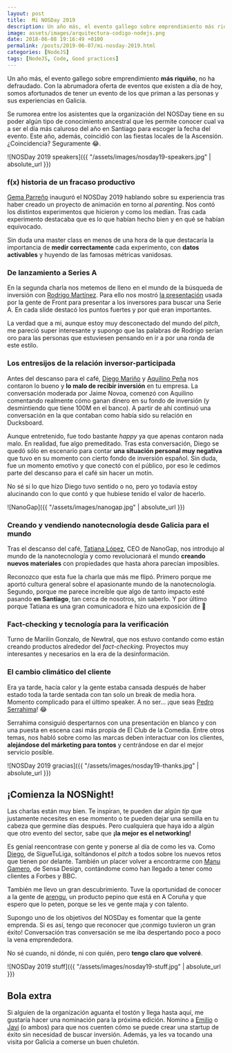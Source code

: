 ```yaml
---
layout: post
title:  Mi NOSDay 2019
description: Un año más, el evento gallego sobre emprendimiento más riquiño, no ha defraudado. Con la abrumadora oferta de eventos que existen a día de hoy, somos afortunados de tener un evento de los que priman a las personas y sus experiencias en Galicia.
image: assets/images/arquitectura-codigo-nodejs.png
date: 2018-06-08 19:16:49 +0100
permalink: /posts/2019-06-07/mi-nosday-2019.html
categories: [NodeJS]
tags: [NodeJS, Code, Good practices]
---
```


Un año más, el evento gallego sobre emprendimiento **más riquiño**, no ha defraudado. Con la abrumadora oferta de eventos que existen a día de hoy, somos afortunados de tener un evento de los que priman a las personas y sus experiencias en Galicia.

Se rumorea entre los asistentes que la organización del NOSDay tiene en su poder algún tipo de conocimiento ancestral que les permite conocer cual va a ser el día más caluroso del año en Santiago para escoger la fecha del evento. Este año, además, coincidió con las fiestas locales de la Ascensión. ¿Coincidencia? Seguramente 😂.

![NOSDay 2019 speakers]({{ "/assets/images/nosday19-speakers.jpg" | absolute_url }})

### f(x) historia de un fracaso productivo
[Gema Parreño](https://twitter.com/SoyGema) inauguró el NOSDay 2019 hablando sobre su experiencia tras haber creado un proyecto de animación en torno al _parenting_. Nos contó los distintos experimentos que hicieron y como los medían. Tras cada experimento destacaba que es lo que habían hecho bien y en qué se habían equivocado.

Sin duda una master class en menos de una hora de la que destacaría la importancia de **medir correctamente** cada experimento, con **datos activables** y huyendo de las famosas métricas vanidosas.

### De lanzamiento a Series A
En la segunda charla nos metemos de lleno en el mundo de la búsqueda de inversión con [Rodrigo Martínez](DecodingVC). Para ello nos mostró [la presentación](https://www.slideshare.net/MathildeCollin/front-series-a-deck-64596550) usada por la gente de Front para presentar a los inversores para buscar una Serie A. En cada slide destacó los puntos fuertes y por qué eran importantes.

La verdad que a mi, aunque estoy muy desconectado del mundo del _pitch_, me pareció super interesante y supongo que las palabras de Rodrigo serían oro para las personas que estuviesen pensando en ir a por una ronda de este estilo.

### Los entresijos de la relación inversor-participada
Antes del descanso para el café, [Diego Mariño](https://twitter.com/diegomarino) y [Aquilino Peña](https://twitter.com/Aquilino) nos contaron lo bueno y **lo malo de recibir inversión** en tu empresa. La conversación moderada por Jaime Novoa, comenzó con Aquilino comentando realmente cómo ganan dinero en su fondo de inversión (y desmintiendo que tiene 100M en el banco). A partir de ahí continuó una conversación en la que contaban como había sido su relación en Ducksboard.

Aunque entretenido, fue todo bastante _happy_ ya que apenas contaron nada malo. En realidad, fue algo premeditado. Tras esta conversación, Diego se quedó sólo en escenario para contar **una situación personal muy negativa** que tuvo en su momento con cierto fondo de inversión español. Sin duda, fue un momento emotivo y que conectó con el público, por eso le cedimos parte del descanso para el café sin hacer un motín.

No sé si lo que hizo Diego tuvo sentido o no, pero yo todavía estoy alucinando con lo que contó y que hubiese tenido el valor de hacerlo.

![NanoGap]({{ "/assets/images/nanogap.jpg" | absolute_url }})

### Creando y vendiendo nanotecnología desde Galicia para el mundo
Tras el descanso del café, [Tatiana López](https://www.linkedin.com/in/tatiana-lopez-a17b258), CEO de NanoGap, nos introdujo al mundo de la nanotecnología y como revolucionará el mundo **creando nuevos materiales** con propiedades que hasta ahora parecían imposibles.

Reconozco que esta fue la charla que más me flipó. Primero porque me aportó cultura general sobre el apasionante mundo de la nanotecnología. Segundo, porque me parece increíble que algo de tanto impacto esté pasando **en Santiago**, tan cerca de nosotros, sin saberlo. Y por último porque Tatiana es una gran comunicadora e hizo una exposición de 💯

### Fact-checking y tecnología para la verificación
Turno de Marilín Gonzalo, de Newtral, que nos estuvo contando como están creando productos alrededor del _fact-checking_. Proyectos muy interesantes y necesarios en la era de la desinformación.

### El cambio climático del cliente
Era ya tarde, hacía calor y la gente estaba cansada después de haber estado toda la tarde sentada con tan solo un break de media hora. Momento complicado para el último speaker. A no ser... ¡que seas [Pedro Serrahima](https://twitter.com/serrahim)! 😂

Serrahima consiguió despertarnos con una presentación en blanco y con una puesta en escena casi más propia de El Club de la Comedia. Entre otros temas, nos habló sobre como las marcas deben interactuar con los clientes, **alejándose del márketing para tontos** y centrándose en dar el mejor servicio posible.

![NOSDay 2019 gracias]({{ "/assets/images/nosday19-thanks.jpg" | absolute_url }})

## ¡Comienza la NOSNight!
Las charlas están muy bien. Te inspiran, te pueden dar algún *tip* que justamente necesites en ese momento o te pueden dejar una semilla en tu cabeza que germine días después. Pero cualquiera que haya ido a algún que otro evento del sector, sabe que **¡la mejor es el networking!**

Es genial reencontrase con gente y ponerse al día de como les va. Como [Diego](https://twitter.com/diegolf85), de SigueTuLiga, soltándonos el _pitch_ a todos sobre los nuevos retos que tienen por delante. También un placer volver a encontrarme con [Manu Gamero](https://twitter.com/manugamero), de Sensa Design, contándome como han llegado a tener como clientes a Forbes y BBC.

También me llevo un gran descubrimiento. Tuve la oportunidad de conocer a la gente de [arengu](https://www.arengu.com/), un producto pepino que está en A Coruña y que espero que lo peten, porque se les ve gente maja y con talento.

Supongo uno de los objetivos del NOSDay es fomentar que la gente emprenda. Si es así, tengo que reconocer que ¡conmigo tuvieron un gran éxito! Conversación tras conversación se me iba despertando poco a poco la vena emprendedora. 

No sé cuando, ni dónde, ni con quién, pero **tengo claro que volveré**.

![NOSDay 2019 stuff]({{ "/assets/images/nosday19-stuff.jpg" | absolute_url }})

## Bola extra
Si alguien de la organización aguanta el tostón y llega hasta aquí, me gustaría hacer una nominación para la próxima edición. Nomino a [Emilio](https://twitter.com/emailnicolas) o [Javi](https://twitter.com/javilop) (o ambos) para que nos cuenten cómo se puede crear una startup de éxito sin necesidad de buscar inversión. Además, ya les va tocando una visita por Galicia a comerse un buen chuletón.
